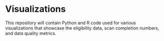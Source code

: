 # Visualizations
This repository will contain Python and R code used for various visualizations that showcase the eligibility data, scan completion numbers, and data quality metrics.

